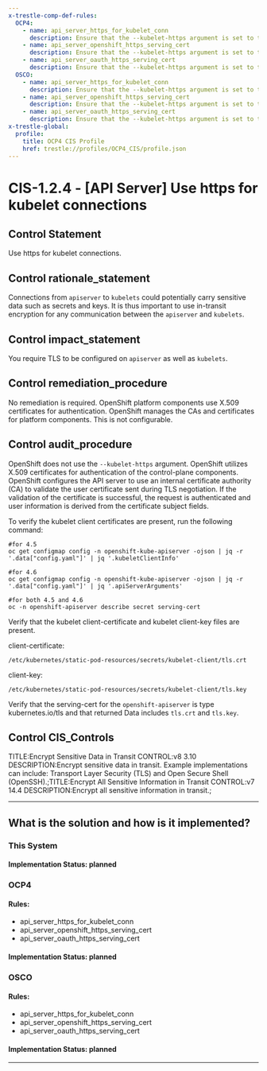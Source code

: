 ```yaml
---
x-trestle-comp-def-rules:
  OCP4:
    - name: api_server_https_for_kubelet_conn
      description: Ensure that the --kubelet-https argument is set to true
    - name: api_server_openshift_https_serving_cert
      description: Ensure that the --kubelet-https argument is set to true
    - name: api_server_oauth_https_serving_cert
      description: Ensure that the --kubelet-https argument is set to true
  OSCO:
    - name: api_server_https_for_kubelet_conn
      description: Ensure that the --kubelet-https argument is set to true
    - name: api_server_openshift_https_serving_cert
      description: Ensure that the --kubelet-https argument is set to true
    - name: api_server_oauth_https_serving_cert
      description: Ensure that the --kubelet-https argument is set to true
x-trestle-global:
  profile:
    title: OCP4 CIS Profile
    href: trestle://profiles/OCP4_CIS/profile.json
---
```


# CIS-1.2.4 - \[API Server\] Use https for kubelet connections

## Control Statement

Use https for kubelet connections.

## Control rationale_statement

Connections from `apiserver` to `kubelets` could potentially carry sensitive data such as secrets and keys. It is thus important to use in-transit encryption for any communication between the `apiserver` and `kubelets`.

## Control impact_statement

You require TLS to be configured on `apiserver` as well as `kubelets`.

## Control remediation_procedure

No remediation is required. OpenShift platform components use X.509 certificates for authentication. OpenShift manages the CAs and certificates for platform components. This is not configurable.

## Control audit_procedure

OpenShift does not use the `--kubelet-https` argument. OpenShift utilizes X.509 certificates for authentication of the control-plane components. OpenShift configures the API server to use an internal certificate authority (CA) to validate the user certificate sent during TLS negotiation. If the validation of the certificate is successful, the request is authenticated and user information is derived from the certificate subject fields.

To verify the kubelet client certificates are present, run the following command:

```
#for 4.5
oc get configmap config -n openshift-kube-apiserver -ojson | jq -r '.data["config.yaml"]' | jq '.kubeletClientInfo' 

#for 4.6
oc get configmap config -n openshift-kube-apiserver -ojson | jq -r '.data["config.yaml"]' | jq '.apiServerArguments'

#for both 4.5 and 4.6
oc -n openshift-apiserver describe secret serving-cert
```

Verify that the kubelet client-certificate and kubelet client-key files are present.

client-certificate: 

`/etc/kubernetes/static-pod-resources/secrets/kubelet-client/tls.crt`

client-key: 

`/etc/kubernetes/static-pod-resources/secrets/kubelet-client/tls.key`

Verify that the serving-cert for the `openshift-apiserver` is type kubernetes.io/tls and that returned Data includes `tls.crt` and `tls.key`.

## Control CIS_Controls

TITLE:Encrypt Sensitive Data in Transit CONTROL:v8 3.10 DESCRIPTION:Encrypt sensitive data in transit. Example implementations can include: Transport Layer Security (TLS) and Open Secure Shell (OpenSSH).;TITLE:Encrypt All Sensitive Information in Transit CONTROL:v7 14.4 DESCRIPTION:Encrypt all sensitive information in transit.;

______________________________________________________________________

## What is the solution and how is it implemented?

<!-- For implementation status enter one of: implemented, partial, planned, alternative, not-applicable -->

<!-- Note that the list of rules under ### Rules: is read-only and changes will not be captured after assembly to JSON -->

### This System

<!-- Add implementation prose for the main This System component for control: CIS-1.2.4 -->

#### Implementation Status: planned

### OCP4

<!-- Add control implementation description here for control: CIS-1.2.4 -->

#### Rules:

  - api_server_https_for_kubelet_conn
  - api_server_openshift_https_serving_cert
  - api_server_oauth_https_serving_cert

#### Implementation Status: planned

### OSCO

<!-- Add control implementation description here for control: CIS-1.2.4 -->

#### Rules:

  - api_server_https_for_kubelet_conn
  - api_server_openshift_https_serving_cert
  - api_server_oauth_https_serving_cert

#### Implementation Status: planned

______________________________________________________________________
